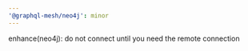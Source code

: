 ```yaml
---
'@graphql-mesh/neo4j': minor
---
```


enhance(neo4j): do not connect until you need the remote connection
